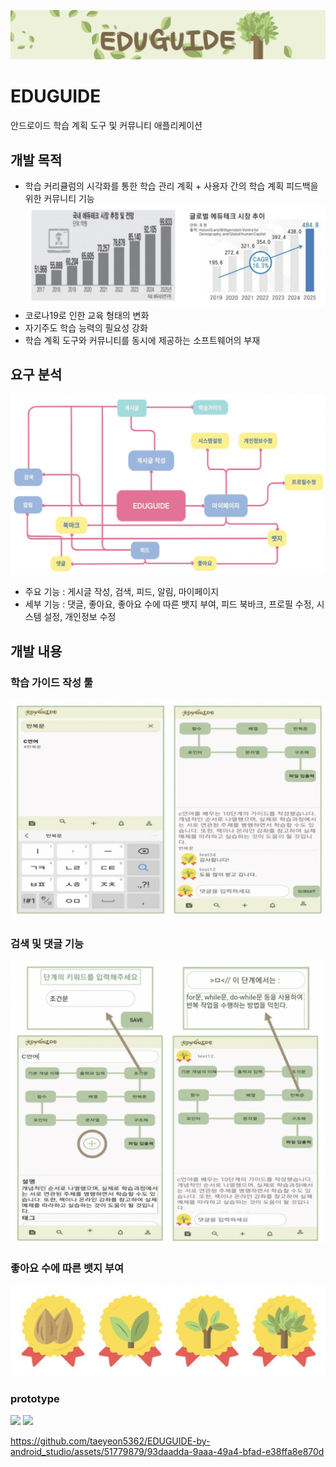 ![Captum](./resouece/main.png)

# EDUGUIDE
안드로이드 학습 계획 도구 및 커뮤니티 애플리케이션

 ## 개발 목적
- 학습 커리큘럼의 시각화를 통한 학습 관리 계획 + 사용자 간의 학습 계획 피드백을 위한 커뮤니티 기능
![Captum](./resouece/graph.png)
- 코로나19로 인한 교육 형태의 변화
- 자기주도 학습 능력의 필요성 강화
- 학습 계획 도구와 커뮤니티를 동시에 제공하는 소프트웨어의 부재

## 요구 분석
![Captum](./resouece/graph_2.png)
- 주요 기능 : 게시글 작성, 검색, 피드, 알림, 마이페이지
- 세부 기능 : 댓글, 좋아요, 좋아요 수에 따른 뱃지 부여, 피드 북바크, 프로필 수정, 시스템 설정, 개인정보 수정

## 개발 내용
### 학습 가이드 작성 툴
![Captum](./resouece/app_1.png)
### 검색 및 댓글 기능
![Captum](./resouece/app_2.png)
### 좋아요 수에 따른 뱃지 부여
![Captum](./resouece/badge.png)


### prototype
<img src="hhttps://github.com/taeyeon5362/EDUGUIDE/blob/main/resouece/prototype_1.png" width="300"/> <img src="hhttps://github.com/taeyeon5362/EDUGUIDE/blob/main/resouece/prototype_2.png" width="300"/>

https://github.com/taeyeon5362/EDUGUIDE-by-android_studio/assets/51779879/93daadda-9aaa-49a4-bfad-e38ffa8e870d
